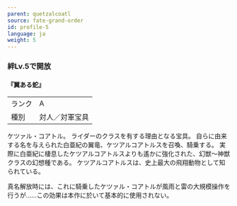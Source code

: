 ```yaml
---
parent: quetzalcoatl
source: fate-grand-order
id: profile-5
language: ja
weight: 5
---
```


### 絆Lv.5で開放

#### 『翼ある蛇』

<table>
  <tr><td>ランク</td><td>A</td></tr>
  <tr><td>種別</td><td>対人／対軍宝具</td></tr>
</table>

ケツァル・コアトル。
ライダーのクラスを有する理由となる宝具。
自らに由来する名を与えられた白亜紀の翼竜、ケツアルコアトルスを召喚、騎乗する。
実際に白亜紀に棲息したケツアルコアトルスよりも遙かに強化された、幻獣～神獣クラスの幻想種である。
ケツアルコアトルスは、史上最大の飛翔動物として知られている。

真名解放時には、これに騎乗したケツァル・コアトルが風雨と雷の大規模操作を行うが……この効果は本作に於いて基本的に使用されない。

